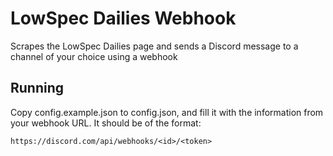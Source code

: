 # LowSpec Dailies Webhook

Scrapes the LowSpec Dailies page and sends a Discord message to a channel of your choice using a webhook

## Running

Copy config.example.json to config.json, and fill it with the information from your webhook URL. It should be of the format:

```
https://discord.com/api/webhooks/<id>/<token>
```
